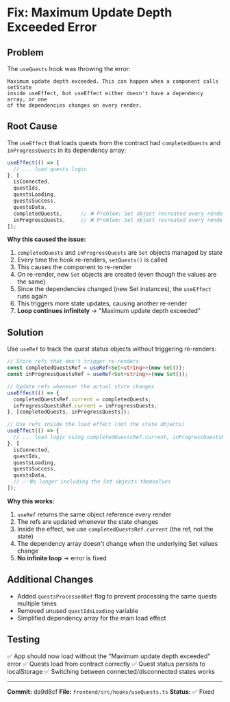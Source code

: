 # Fix: Maximum Update Depth Exceeded Error

## Problem
The `useQuests` hook was throwing the error:
```
Maximum update depth exceeded. This can happen when a component calls setState 
inside useEffect, but useEffect either doesn't have a dependency array, or one 
of the dependencies changes on every render.
```

## Root Cause
The `useEffect` that loads quests from the contract had `completedQuests` and `inProgressQuests` in its dependency array:

```typescript
useEffect(() => {
  // ... load quests logic
}, [
  isConnected,
  questIds,
  questsLoading,
  questsSuccess,
  questsData,
  completedQuests,      // ❌ Problem: Set object recreated every render
  inProgressQuests,     // ❌ Problem: Set object recreated every render
]);
```

**Why this caused the issue:**
1. `completedQuests` and `inProgressQuests` are `Set` objects managed by state
2. Every time the hook re-renders, `setQuests()` is called
3. This causes the component to re-render
4. On re-render, new `Set` objects are created (even though the values are the same)
5. Since the dependencies changed (new Set instances), the `useEffect` runs again
6. This triggers more state updates, causing another re-render
7. **Loop continues infinitely** → "Maximum update depth exceeded"

## Solution
Use `useRef` to track the quest status objects without triggering re-renders:

```typescript
// Store refs that don't trigger re-renders
const completedQuestsRef = useRef<Set<string>>(new Set());
const inProgressQuestsRef = useRef<Set<string>>(new Set());

// Update refs whenever the actual state changes
useEffect(() => {
  completedQuestsRef.current = completedQuests;
  inProgressQuestsRef.current = inProgressQuests;
}, [completedQuests, inProgressQuests]);

// Use refs inside the load effect (not the state objects)
useEffect(() => {
  // ... load logic using completedQuestsRef.current, inProgressQuestsRef.current
}, [
  isConnected,
  questIds,
  questsLoading,
  questsSuccess,
  questsData,
  // ✅ No longer including the Set objects themselves
]);
```

**Why this works:**
1. `useRef` returns the same object reference every render
2. The refs are updated whenever the state changes
3. Inside the effect, we use `completedQuestsRef.current` (the ref, not the state)
4. The dependency array doesn't change when the underlying Set values change
5. **No infinite loop** → error is fixed

## Additional Changes
- Added `questsProcessedRef` flag to prevent processing the same quests multiple times
- Removed unused `questIdsLoading` variable
- Simplified dependency array for the main load effect

## Testing
✅ App should now load without the "Maximum update depth exceeded" error
✅ Quests load from contract correctly
✅ Quest status persists to localStorage
✅ Switching between connected/disconnected states works

---

**Commit:** da9d8cf
**File:** `frontend/src/hooks/useQuests.ts`
**Status:** ✅ Fixed
